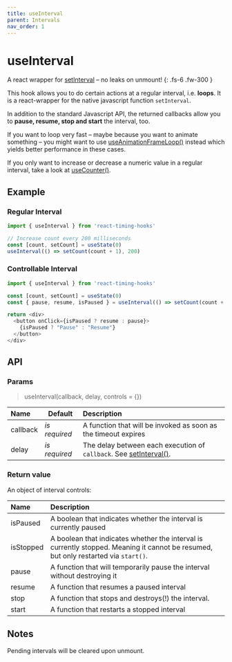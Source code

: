```yaml
---
title: useInterval
parent: Intervals
nav_order: 1
---
```


# useInterval

A react wrapper for [setInterval](https://developer.mozilla.org/en-US/docs/Web/API/setInterval) – no leaks on unmount!
{: .fs-6 .fw-300 }

This hook allows you to do certain actions at a regular interval, i.e. **loops**. 
It is a react-wrapper for the native javascript function `setInterval`.

In addition to the standard Javascript API, the returned callbacks allow you to **pause, resume, stop and start** the interval, too.

If you want to loop very fast – maybe because you want to animate something – 
you might want to use [useAnimationFrameLoop()](/react-timing-hooks/animation-api/useAnimationFrameLoop.html) instead which yields better performance in these cases.

If you only want to increase or decrease a numeric value in a regular interval,
take a look at [useCounter()](/react-timing-hooks/intervals-api/useCounter.html).


## Example

### Regular Interval

```javascript
import { useInterval } from 'react-timing-hooks'

// Increase count every 200 milliseconds
const [count, setCount] = useState(0)
useInterval(() => setCount(count + 1), 200)
```

### Controllable Interval

```javascript
import { useInterval } from 'react-timing-hooks'

const [count, setCount] = useState(0)
const { pause, resume, isPaused } = useInterval(() => setCount(count + 1), 200)

return <div>
  <button onClick={isPaused ? resume : pause}>
    {isPaused ? "Pause" : "Resume"}
  </button>
</div>
```

## API

### Params

> useInterval(callback, delay, controls = {})

| Name     | Default       | Description                                                                                                                         |
|:---------|---------------|:------------------------------------------------------------------------------------------------------------------------------------|
| callback | _is required_ | A function that will be invoked as soon as the timeout expires                                                                      |
| delay    | _is required_ | The delay between each execution of `callback`. See [setInterval()](https://developer.mozilla.org/en-US/docs/Web/API/setInterval). |

### Return value

An object of interval controls:

| Name      | Description                                                                                                                         |
|:----------|:------------------------------------------------------------------------------------------------------------------------------------|
| isPaused  | A boolean that indicates whether the interval is currently paused                                                                   |
| isStopped | A boolean that indicates whether the interval is currently stopped. Meaning it cannot be resumed, but only restarted via `start()`. |
| pause     | A function that will temporarily pause the interval without destroying it                                                           |
| resume    | A function that resumes a paused interval                                                                                           |
| stop      | A function that stops and destroys(!) the interval.                                                                                 |
| start     | A function that restarts a stopped interval                                                                                         |


## Notes

Pending intervals will be cleared upon unmount.
